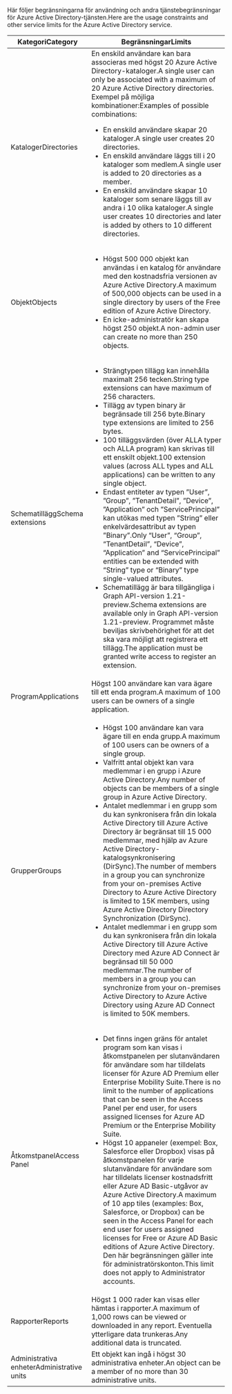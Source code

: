 <span data-ttu-id="cb297-101">Här följer begränsningarna för användning och andra tjänstebegränsningar för Azure Active Directory-tjänsten.</span><span class="sxs-lookup"><span data-stu-id="cb297-101">Here are the usage constraints and other service limits for the Azure Active Directory service.</span></span>

| <span data-ttu-id="cb297-102">Kategori</span><span class="sxs-lookup"><span data-stu-id="cb297-102">Category</span></span> | <span data-ttu-id="cb297-103">Begränsningar</span><span class="sxs-lookup"><span data-stu-id="cb297-103">Limits</span></span> |
| --- | --- |
| <span data-ttu-id="cb297-104">Kataloger</span><span class="sxs-lookup"><span data-stu-id="cb297-104">Directories</span></span> |<span data-ttu-id="cb297-105">En enskild användare kan bara associeras med högst 20 Azure Active Directory-kataloger.</span><span class="sxs-lookup"><span data-stu-id="cb297-105">A single user can only be associated with a maximum of 20 Azure Active Directory directories.</span></span><br /><span data-ttu-id="cb297-106">Exempel på möjliga kombinationer:</span><span class="sxs-lookup"><span data-stu-id="cb297-106">Examples of possible combinations:</span></span> <ul> <li><span data-ttu-id="cb297-107">En enskild användare skapar 20 kataloger.</span><span class="sxs-lookup"><span data-stu-id="cb297-107">A single user creates 20 directories.</span></span></li><li><span data-ttu-id="cb297-108">En enskild användare läggs till i 20 kataloger som medlem.</span><span class="sxs-lookup"><span data-stu-id="cb297-108">A single user is added to 20 directories as a member.</span></span></li><li><span data-ttu-id="cb297-109">En enskild användare skapar 10 kataloger som senare läggs till av andra i 10 olika kataloger.</span><span class="sxs-lookup"><span data-stu-id="cb297-109">A single user creates 10 directories and later is added by others to 10 different directories.</span></span></li></ul> |
| <span data-ttu-id="cb297-110">Objekt</span><span class="sxs-lookup"><span data-stu-id="cb297-110">Objects</span></span> |<ul><li><span data-ttu-id="cb297-111">Högst 500 000 objekt kan användas i en katalog för användare med den kostnadsfria versionen av Azure Active Directory.</span><span class="sxs-lookup"><span data-stu-id="cb297-111">A maximum of 500,000 objects can be used in a single directory by users of the Free edition of Azure Active Directory.</span></span></li><li><span data-ttu-id="cb297-112">En icke-administratör kan skapa högst 250 objekt.</span><span class="sxs-lookup"><span data-stu-id="cb297-112">A non-admin user can create no more than 250 objects.</span></span></li></ul> |
| <span data-ttu-id="cb297-113">Schematillägg</span><span class="sxs-lookup"><span data-stu-id="cb297-113">Schema extensions</span></span> |<ul><li><span data-ttu-id="cb297-114">Strängtypen tillägg kan innehålla maximalt 256 tecken.</span><span class="sxs-lookup"><span data-stu-id="cb297-114">String type extensions can have maximum of 256 characters.</span></span> </li><li><span data-ttu-id="cb297-115">Tillägg av typen binary är begränsade till 256 byte.</span><span class="sxs-lookup"><span data-stu-id="cb297-115">Binary type extensions are limited to 256 bytes.</span></span></li><li><span data-ttu-id="cb297-116">100 tilläggsvärden (över ALLA typer och ALLA program) kan skrivas till ett enskilt objekt.</span><span class="sxs-lookup"><span data-stu-id="cb297-116">100 extension values (across ALL types and ALL applications) can be written to any single object.</span></span></li><li><span data-ttu-id="cb297-117">Endast entiteter av typen ”User”, ”Group”, ”TenantDetail”, ”Device”, ”Application” och ”ServicePrincipal” kan utökas med typen ”String” eller enkelvärdesattribut av typen ”Binary”.</span><span class="sxs-lookup"><span data-stu-id="cb297-117">Only “User”, “Group”, “TenantDetail”, “Device”, “Application” and “ServicePrincipal” entities can be extended with “String” type or “Binary” type single-valued attributes.</span></span></li><li><span data-ttu-id="cb297-118">Schematillägg är bara tillgängliga i Graph API-version 1.21-preview.</span><span class="sxs-lookup"><span data-stu-id="cb297-118">Schema extensions are available only in Graph API-version 1.21-preview.</span></span> <span data-ttu-id="cb297-119">Programmet måste beviljas skrivbehörighet för att det ska vara möjligt att registrera ett tillägg.</span><span class="sxs-lookup"><span data-stu-id="cb297-119">The application must be granted write access to register an extension.</span></span></li></ul> |
| <span data-ttu-id="cb297-120">Program</span><span class="sxs-lookup"><span data-stu-id="cb297-120">Applications</span></span> |<span data-ttu-id="cb297-121">Högst 100 användare kan vara ägare till ett enda program.</span><span class="sxs-lookup"><span data-stu-id="cb297-121">A maximum of 100 users can be owners of a single application.</span></span> |
| <span data-ttu-id="cb297-122">Grupper</span><span class="sxs-lookup"><span data-stu-id="cb297-122">Groups</span></span> |<ul><li><span data-ttu-id="cb297-123">Högst 100 användare kan vara ägare till en enda grupp.</span><span class="sxs-lookup"><span data-stu-id="cb297-123">A maximum of 100 users can be owners of a single group.</span></span></li><li><span data-ttu-id="cb297-124">Valfritt antal objekt kan vara medlemmar i en grupp i Azure Active Directory.</span><span class="sxs-lookup"><span data-stu-id="cb297-124">Any number of objects can be members of a single group in Azure Active Directory.</span></span></li><li><span data-ttu-id="cb297-125">Antalet medlemmar i en grupp som du kan synkronisera från din lokala Active Directory till Azure Active Directory är begränsat till 15 000 medlemmar, med hjälp av Azure Active Directory-katalogsynkronisering (DirSync).</span><span class="sxs-lookup"><span data-stu-id="cb297-125">The number of members in a group you can synchronize from your on-premises Active Directory to Azure Active Directory is limited to 15K members, using Azure Active Directory Directory Synchronization (DirSync).</span></span></li><li><span data-ttu-id="cb297-126">Antalet medlemmar i en grupp som du kan synkronisera från din lokala Active Directory till Azure Active Directory med Azure AD Connect är begränsad till 50 000 medlemmar.</span><span class="sxs-lookup"><span data-stu-id="cb297-126">The number of members in a group you can synchronize from your on-premises Active Directory to Azure Active Directory using Azure AD Connect is limited to 50K members.</span></span></li></ul> |
| <span data-ttu-id="cb297-127">Åtkomstpanel</span><span class="sxs-lookup"><span data-stu-id="cb297-127">Access Panel</span></span> |<ul><li><span data-ttu-id="cb297-128">Det finns ingen gräns för antalet program som kan visas i åtkomstpanelen per slutanvändaren för användare som har tilldelats licenser för Azure AD Premium eller Enterprise Mobility Suite.</span><span class="sxs-lookup"><span data-stu-id="cb297-128">There is no limit to the number of applications that can be seen in the Access Panel per end user, for users assigned licenses for Azure AD Premium or the Enterprise Mobility Suite.</span></span></li><li><span data-ttu-id="cb297-129">Högst 10 appaneler (exempel: Box, Salesforce eller Dropbox) visas på åtkomstpanelen för varje slutanvändare för användare som har tilldelats licenser kostnadsfritt eller Azure AD Basic-utgåvor av Azure Active Directory.</span><span class="sxs-lookup"><span data-stu-id="cb297-129">A maximum of 10 app tiles (examples: Box, Salesforce, or Dropbox) can be seen in the Access Panel for each end user for users assigned licenses for Free or Azure AD Basic editions of Azure Active Directory.</span></span> <span data-ttu-id="cb297-130">Den här begränsningen gäller inte för administratörskonton.</span><span class="sxs-lookup"><span data-stu-id="cb297-130">This limit does not apply to Administrator accounts.</span></span></li></ul> |
| <span data-ttu-id="cb297-131">Rapporter</span><span class="sxs-lookup"><span data-stu-id="cb297-131">Reports</span></span> | <span data-ttu-id="cb297-132">Högst 1 000 rader kan visas eller hämtas i rapporter.</span><span class="sxs-lookup"><span data-stu-id="cb297-132">A maximum of 1,000 rows can be viewed or downloaded in any report.</span></span> <span data-ttu-id="cb297-133">Eventuella ytterligare data trunkeras.</span><span class="sxs-lookup"><span data-stu-id="cb297-133">Any additional data is truncated.</span></span> |
| <span data-ttu-id="cb297-134">Administrativa enheter</span><span class="sxs-lookup"><span data-stu-id="cb297-134">Administrative units</span></span> | <span data-ttu-id="cb297-135">Ett objekt kan ingå i högst 30 administrativa enheter.</span><span class="sxs-lookup"><span data-stu-id="cb297-135">An object can be a member of no more than 30 administrative units.</span></span> |
